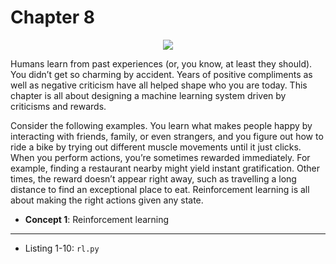 # Chapter 8

<p align="center"><a href="http://tensorflowbook.com" target="_blank"><img src="http://i.imgur.com/9B8Pfkc.png"/></a></p>

Humans learn from past experiences (or, you know, at least they should). You didn’t get so charming by accident. Years of positive compliments as well as negative criticism have all helped shape who you are today. This chapter is all about designing a machine learning system driven by criticisms and rewards.

Consider the following examples. You learn what makes people happy by interacting with friends, family, or even strangers, and you figure out how to ride a bike by trying out different muscle movements until it just clicks. When you perform actions, you’re sometimes rewarded immediately. For example, finding a restaurant nearby might yield instant gratification. Other times, the reward doesn’t appear right away, such as travelling a long distance to find an exceptional place to eat. Reinforcement learning is all about making the right actions given any state.

- **Concept 1**: Reinforcement learning

---

* Listing 1-10: `rl.py`